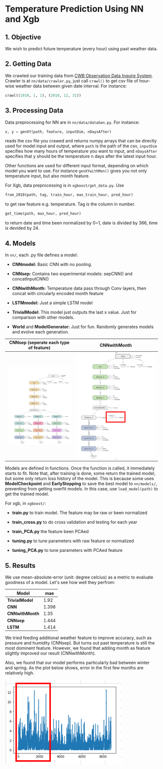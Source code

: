 # Temperature Prediction Using NN and Xgb

## 1. Objective
We wish to predict future temperature (every hour) using past weather data.

## 2. Getting Data
We crawled our training data from [CWB Observation Data Inquire System](https://e-service.cwb.gov.tw/HistoryDataQuery/index.jsp?fbclid=IwAR03ffdzMn6oSFDsNSeT34qiOHi5ut4rmW3rIriom7PJGXeFaSqE5I9MyZg). Crawler is at `nn/data/crawler.py`, just call `crawl()` to get csv file of hour-wise weather data between given date interval. For instance:
```python
crawl((1010, 1, 1), (2018, 12, 31))
```

## 3. Processing Data
Data preprocessing for NN are in `nn/data/dataGen.py`. For instance:
```python
x, y = genXY(path, feature, inputDim, nDaysAfter)
```
reads the csv file you crawed and returns numpy arrays that can be directly used for model input and output, where `path` is the path of the csv, `inputDim` specifies how many hours of temperature you want to input, and `nDaysAfter` specifies that y should be the temperature n days after the latest input hour.

Other functions are used for different input format, depending on which model you want to use. For instance `genXYwithMon()` gives you not only temperature input, but also month feature.

For Xgb, data preprocessing is in `xgboost/get_data.py`. Use
```python
from_2010(path, tag, train_hour, max_train_hour, pred_hour)
```
to get raw feature e.g. temperature. Tag is the column in number.
```python
get_time(path, max_hour, pred_hour)
```
to return date and time been normalized by 0~1, date is divided by 366, time is devided by 24.


## 4. Models
In `nn/`, each .py file defines a model:
* **CNNmodel:** Basic CNN with no pooling.

* **CNNsep:** Contains two experimental models: sepCNN() and concatInputCNN()

* **CNNwithMonth:** Temperature data pass through Conv layers, then concat with circularly encoded month feature

* **LSTMmodel:** Just a simple LSTM model

* **TrivialModel:** This model just outputs the last x value. Just for comparison with other models.

* **World** and **ModelGenerator:** Just for fun. Randomly generates models and evolve each generation.

|**CNNsep** (seperate each type of feature)|**CNNwithMonth**|
|-------|---------|
|![](./img/sepCNN.PNG)|![](./img/CNNwithMon.PNG)|

Models are defined in functions. Once the function is called, it immediately starts to fit. Note that, after training is done, some return the trained model, but some only return loss history of the model. This is because some uses **ModelCheckpoint** and **EarlyStopping** to save the best model to `nn/models/`, preventing from getting overfit models. In this case, use `load_model(path)` to get the trained model.

For xgb, in `xgboost/`:
* **train.py** to train model. The feature may be raw or been normalized
	
* **train_cross.py** to do cross validation and testing for each year
	
* **train_PCA.py** the feature been PCAed

* **tuning.py** to tune parameters with raw feature or normalized

* **tuning_PCA.py** to tune parameters with PCAed feature

## 5. Results
We use mean-absolute-error (unit: degree celcius) as a metric to evaluate goodness of a model. Let's see how well they perfrom:

|Model|mae|
|---|---|
|**TrivialModel**|1.92|
|**CNN**|1.398|
|**CNNwithMonth**|1.35|
|**CNNsep**|1.444|
|**LSTM**|1.414|

We tried feeding additional weather feature to improve accuracy, such as pressure and humidity (CNNsep). But turns out past temperature is still the most dominent feature. However, we found that adding month as feature slightly improved our result (CNNwithMonth).

Also, we found that our model performs particularly bad between winter and spring. As the plot below shows, error in the first few months are relatively high.    

![](/img/bigerror.PNG)
  
  
  
  
  
  
  
